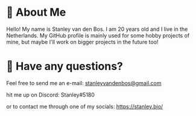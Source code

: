 # 🐧 About Me

Hello! My name is Stanley van den Bos. I am 20 years old and I live in the Netherlands. My GitHub profile is mainly used for some hobby projects of mine, but maybe I'll work on bigger projects in the future too!

# 📧 Have any questions?

Feel free to send me an e-mail:
stanleyvandenbos@gmail.com

hit me up on Discord:
Stanley#5180

or to contact me through one of my socials:
https://stanley.bio/
